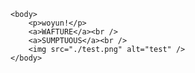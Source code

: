 <!DOCTYPE html>
<html>
	<head>
		<meta charset="utf-8" />
		<meta http-equiv="X-UA-Compatible" content="IE=edge" />
		<title>before + after</title>
		<link rel="stylesheet" href="befor.css" />
	</head>

	<body>
		<p>woyun!</p>
		<a>WAFTURE</a><br />
		<a>SUMPTUOUS</a><br />
		<img src="./test.png" alt="test" />
	</body>
</html>
